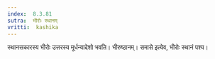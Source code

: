 ```yaml
---
index:  8.3.81
sutra:  भीरोः स्थानम्
vritti:  kashika 
---
```


स्थानसकारस्य भीरोः उत्तरस्य मूर्धन्यादेशो भवति। भीरुष्ठानम्। समासे इत्येव, भीरोः स्थानं पश्य।

